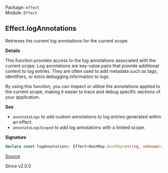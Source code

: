 Package: `effect`<br />
Module: `Effect`<br />

## Effect.logAnnotations

Retrieves the current log annotations for the current scope.

**Details**

This function provides access to the log annotations associated with the
current scope. Log annotations are key-value pairs that provide additional
context to log entries. They are often used to add metadata such as tags,
identifiers, or extra debugging information to logs.

By using this function, you can inspect or utilize the annotations applied to
the current scope, making it easier to trace and debug specific sections of
your application.

**See**

- `annotateLogs` to add custom annotations to log entries generated within an effect.
- `annotateLogsScoped` to add log annotations with a limited scope.

**Signature**

```ts
declare const logAnnotations: Effect<HashMap.HashMap<string, unknown>, never, never>
```

[Source](https://github.com/Effect-TS/effect/tree/main/packages/effect/src/Effect.ts#L10945)

Since v2.0.0